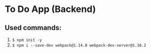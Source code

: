 # To Do App (Backend)

## Used commands:

1. `$ npm init -y`
1. `$ npm i --save-dev webpack@1.14.0 webpack-dev-server@1.16.2`
